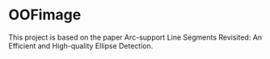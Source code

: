 # OOFimage
This project is based on the paper Arc-support Line Segments Revisited: An Efficient and High-quality Ellipse Detection. 
